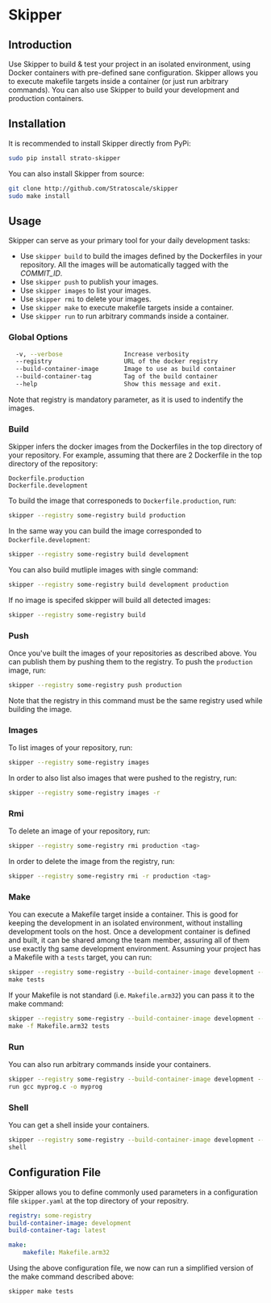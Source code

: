 # Skipper

## Introduction

Use Skipper to build & test your project in an isolated environment, using Docker containers with pre-defined sane configuration.
Skipper allows you to execute makefile targets inside a container (or just run arbitrary commands). You can also use Skipper to build your development and production containers.

## Installation

It is recommended to install Skipper directly from PyPi:
```bash
sudo pip install strato-skipper
```

You can also install Skipper from source:
``` bash 
git clone http://github.com/Stratoscale/skipper
sudo make install
```

## Usage

Skipper can serve as your primary tool for your daily development tasks:
* Use `skipper build` to build the images defined by the Dockerfiles in your repository. All the images will be automatically tagged with the *COMMIT_ID*.
* Use `skipper push` to publish your images.
* Use `skipper images` to list your images.
* Use `skipper rmi` to delete your images.
* Use `skipper make` to execute makefile targets inside a container.
* Use `skipper run` to run arbitrary commands inside a container.

### Global Options
```bash
  -v, --verbose                 Increase verbosity
  --registry                    URL of the docker registry
  --build-container-image       Image to use as build container
  --build-container-tag         Tag of the build container
  --help                        Show this message and exit.
```
Note that registry is mandatory parameter, as it is used to indentify the images.

### Build
Skipper infers the docker images from the Dockerfiles in the top directory of your repository. For example, assuming that there are 2 Dockerfile in the top directory of the repository:
```
Dockerfile.production
Dockerfile.development
```

To build the image that corresponeds to `Dockerfile.production`, run:
```bash
skipper --registry some-registry build production
```

In the same way you can build the image corresponded to `Dockerfile.development`:
```bash
skipper --registry some-registry build development
```

You can also build mutliple images with single command:
```bash
skipper --registry some-registry build development production
```

If no image is specifed skipper will build all detected images:
```bash
skipper --registry some-registry build
```

### Push
Once you've built the images of your repositories as described above. You can publish them by pushing them to the registry.
To push the `production` image, run:
```bash
skipper --registry some-registry push production
```
Note that the registry in this command must be the same registry used while building the image.

### Images
To list images of your repository, run:
```bash
skipper --registry some-registry images
```

In order to also list also images that were pushed to the registry, run:
```bash
skipper --registry some-registry images -r
```

### Rmi
To delete an image of your repository, run:
```bash
skipper --registry some-registry rmi production <tag>
```

In order to delete the image from the registry, run:
```bash
skipper --registry some-registry rmi -r production <tag>
```

### Make
You can execute a Makefile target inside a container. This is good for keeping the development in an isolated environment, without installing development tools on the host. Once a development container is defined and built, it can be shared among the team member, assuring all of them use exactly thg same development environment.
Assuming your project has a Makefile with a `tests` target, you can run:
```bash
skipper --registry some-registry --build-container-image development --build-container-tag latest \
make tests
```

If your Makefile is not standard (i.e. `Makefile.arm32`) you can pass it to the make command:
```bash
skipper --registry some-registry --build-container-image development --build-container-tag latest \
make -f Makefile.arm32 tests
```

### Run
You can also run arbitrary commands inside your containers. 
```bash
skipper --registry some-registry --build-container-image development --build-container-tag latest \
run gcc myprog.c -o myprog 
```

### Shell
You can get a shell inside your containers. 
```bash
skipper --registry some-registry --build-container-image development --build-container-tag latest \
shell
```

## Configuration File
Skipper allows you to define commonly used parameters in a configuration file `skipper.yaml` at the top directory of your repositry.
```yaml
registry: some-registry 
build-container-image: development
build-container-tag: latest

make: 
    makefile: Makefile.arm32
```

Using the above configuration file, we now can run a simplified version of the make command described above:
```bash
skipper make tests
```
